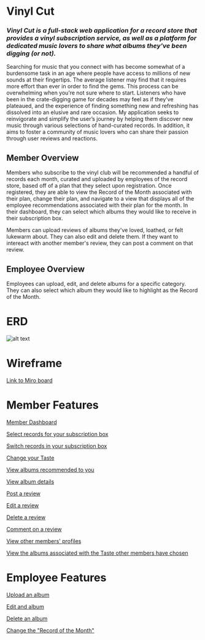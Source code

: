 # Vinyl Cut

### _Vinyl Cut is a full-stack web application for a record store that provides a vinyl subscription service, as well as a platform for dedicated music lovers to share what albums they've been digging (or not)._ 

Searching for music that you connect with has become somewhat of a burdensome task in an age where people have access to millions of new sounds at their fingertips. The average listener may find that it requires more effort than ever in order to find the gems. This process can be overwhelming when you’re not sure where to start. Listeners who have been in the crate-digging game for decades may feel as if they’ve plateaued, and the experience of finding something new and refreshing has dissolved into an elusive and rare occasion. My application seeks to reinvigorate and simplify the user’s journey by helping them discover new music through various selections of hand-curated records. In addition, it aims to foster a community of music lovers who can share their passion through user reviews and reactions. 

## Member Overview

Members who subscribe to the vinyl club will be recommended a handful of records each month, curated and uploaded by employees of the record store, based off of a plan that they select upon registration. Once registered, they are able to view the Record of the Month associated with their plan, change their plan, and navigate to a view that displays all of the employee recommendations associated with their plan for the month. In their dashboard, they can select which albums they would like to receive in their subscription box. 

Members can upload reviews of albums they've loved, loathed, or felt lukewarm about. They can also edit and delete them. If they want to intereact with another member's review, they can post a comment on that review.

## Employee Overview
Employees can upload, edit, and delete albums for a specific category. They can also select which album they would like to highlight as the Record of the Month.

# ERD
![alt text](https://res.cloudinary.com/dmilofp0z/image/upload/v1679785158/Screen_Shot_2023-03-25_at_3.48.31_PM_xqeohl.png)

# Wireframe
[Link to Miro board](https://miro.com/app/board/uXjVMfDdGls=/?share_link_id=896910926347)


# Member Features
[Member Dashboard](https://github.com/lechrsty/vinyl-cut/blob/main/README.md#member-dashboard)

[Select records for your subscription box ](https://github.com/lechrsty/vinyl-cut/blob/main/README.md#)

[Switch records in your subscription box](https://github.com/lechrsty/vinyl-cut/blob/main/README.md#)

[Change your Taste](https://github.com/lechrsty/vinyl-cut/blob/main/README.md#)

[View albums recommended to you](https://github.com/lechrsty/vinyl-cut/blob/main/README.md#)

[View album details](https://github.com/lechrsty/vinyl-cut/blob/main/README.md#)

[Post a review](https://github.com/lechrsty/vinyl-cut/blob/main/README.md#)

[Edit a review](https://github.com/lechrsty/vinyl-cut/blob/main/README.md#)

[Delete a review](https://github.com/lechrsty/vinyl-cut/blob/main/README.md#)

[Comment on a review](https://github.com/lechrsty/vinyl-cut/blob/main/README.md#)

[View other members' profiles](https://github.com/lechrsty/vinyl-cut/blob/main/README.md#)

[View the albums associated with the Taste other members have chosen](https://github.com/lechrsty/vinyl-cut/blob/main/README.md#)


# Employee Features
[Upload an album](https://github.com/lechrsty/vinyl-cut/blob/main/README.md#)

[Edit and album](https://github.com/lechrsty/vinyl-cut/blob/main/README.md#)

[Delete an album](https://github.com/lechrsty/vinyl-cut/blob/main/README.md#)

[Change the "Record of the Month"](https://github.com/lechrsty/vinyl-cut/blob/main/README.md#)




